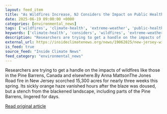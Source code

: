 ```yaml
---
layout: feed_item
title: "As Wildfires Increase, NJ Considers the Impact on Public Health"
date: 2025-06-19 09:00:00 +0000
categories: [environmental_news]
tags: ['wildfires', 'climate-health', 'extreme-weather', 'public-health']
keywords: ['climate-health', 'considers', 'wildfires', 'extreme-weather', 'increase', 'public-health']
description: "Researchers are trying to get a handle on the impacts of wildfires like those in the Pine Barrens, Canada and elsewhere"
external_url: https://insideclimatenews.org/news/19062025/new-jersey-wildfire-smoke-health/
is_feed: true
source_feed: "Inside Climate News"
feed_category: "environmental_news"
---
```


Researchers are trying to get a handle on the impacts of wildfires like those in the Pine Barrens, Canada and elsewhere.By Anna MattsonThe Jones Road fire in New Jersey scorched 15,300 acres for nearly three weeks this spring. Its sickly orange haze vanished hours after the blaze was doused, but a stench from the blackened landscape, including parts of the Pine Barrens, lingered for days.

[Read original article](https://insideclimatenews.org/news/19062025/new-jersey-wildfire-smoke-health/)
